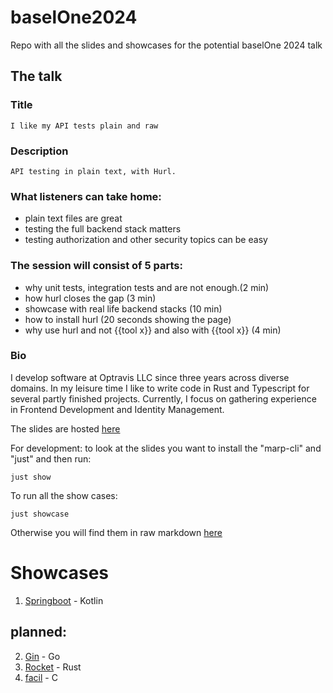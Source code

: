 # baselOne2024
Repo with all the slides and showcases for the potential baselOne 2024 talk

## The talk

### Title
    I like my API tests plain and raw

### Description
    API testing in plain text, with Hurl.

### What listeners can take home: 
- plain text files are great
- testing the full backend stack matters
- testing authorization and other security topics can be easy

### The session will consist of 5 parts:
- why unit tests, integration tests and are not enough.(2 min)
- how hurl closes the gap (3 min)
-  showcase with real life backend stacks (10 min)
- how to install hurl (20 seconds showing the page)
- why use hurl and not {{tool x}} and also with {{tool x}} (4 min)

### Bio

I develop software at Optravis LLC since three years across diverse domains.
In my leisure time I like to write code in Rust and Typescript for several partly finished projects.
Currently, I focus on gathering experience in Frontend Development and Identity Management.


The slides are hosted [here](https://silenloc.github.io/baselOne2024/)

For development: to look at the slides you want to install the "marp-cli" and "just" and then run:

```
just show
```

To run all the show cases:

```
just showcase
```

Otherwise you will find them in raw markdown [here](https://github.com/SilenLoc/baselOne2024/blob/bec4321ad82dd81ecace91735888e46cdbc78c29/slides)

# Showcases

1. [Springboot](https://spring.io/projects/spring-boot) - Kotlin
## planned:
2. [Gin](https://gin-gonic.com/) - Go
3. [Rocket](https://rocket.rs/) - Rust
4. [facil](https://facil.io/) - C
